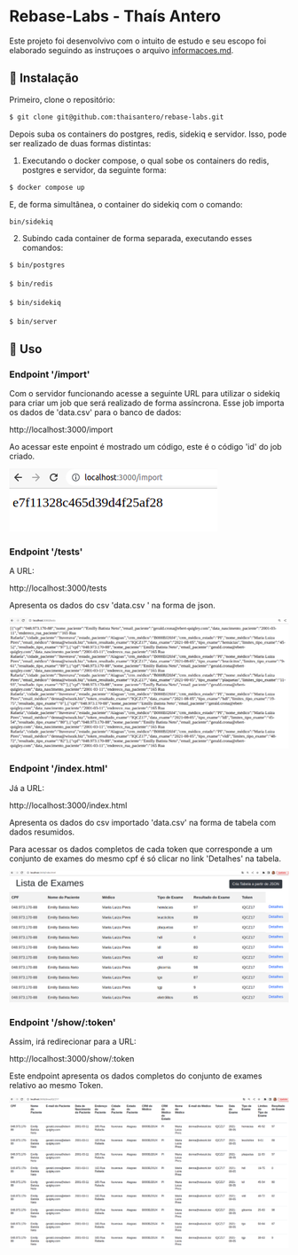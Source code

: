 # Rebase-Labs - Thaís Antero

Este projeto foi desenvolvivo com o intuito de estudo e seu escopo 
foi elaborado seguindo as instruçoes o arquivo [informacoes.md](informaçoes.md).

## :whale: Instalação

Primeiro, clone o repositório:

```sh
$ git clone git@github.com:thaisantero/rebase-labs.git
```

Depois suba os containers do postgres, redis, sidekiq
e servidor. Isso, pode ser realizado de duas formas distintas:

1) Executando o docker compose, o qual sobe os containers do
redis, postgres e servidor, da seguinte forma:

```sh
$ docker compose up
```

E, de forma simultânea, o container do sidekiq com o comando:

```sh
bin/sidekiq
```

2) Subindo cada container de forma separada, executando esses
comandos:

```sh
$ bin/postgres

$ bin/redis

$ bin/sidekiq

$ bin/server
```

## :robot: Uso

### Endpoint '/import'

Com o servidor funcionando acesse a seguinte URL para utilizar o sidekiq para criar um job que será realizado de forma
assíncrona. Esse job importa os dados de 'data.csv' para o banco de dados:

http://localhost:3000/import

Ao acessar este enpoint é mostrado um código, este é o código 'id' do job criado.

![alt text](https://github.com/thaisantero/rebase-labs/blob/main/lab01/images/Screenshot%20from%202023-01-12%2004-44-31.png)

### Endpoint '/tests'

A URL:

http://localhost:3000/tests

Apresenta os dados do csv 'data.csv ' na forma de json.

![alt text](https://github.com/thaisantero/rebase-labs/blob/main/lab01/images/Screenshot%20from%202023-01-12%2004-38-48.png)

### Endpoint '/index.html'

Já a URL:

http://localhost:3000/index.html

Apresenta os dados do csv importado 'data.csv' na forma de 
tabela com dados resumidos.

Para acessar os dados completos de cada token que corresponde 
a um conjunto de exames do mesmo cpf é
só clicar no link 'Detalhes' na tabela.

![alt text](https://github.com/thaisantero/rebase-labs/blob/main/lab01/images/Screenshot%20from%202023-01-12%2004-43-15.png)

### Endpoint '/show/:token'

Assim, irá redirecionar para a URL:

http://localhost:3000/show/:token

Este endpoint apresenta os dados completos do conjunto
de exames relativo ao mesmo Token.

![alt text](https://github.com/thaisantero/rebase-labs/blob/main/lab01/images/Screenshot%20from%202023-01-12%2004-44-06.png)